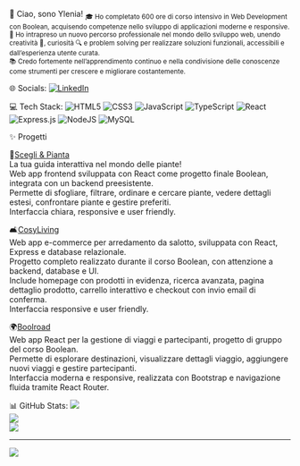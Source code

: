 👋 Ciao, sono Ylenia!
<sub>
🎓 Ho completato 600 ore di corso intensivo in Web Development con Boolean, acquisendo competenze nello sviluppo di applicazioni moderne e responsive.  
🚀 Ho intrapreso un nuovo percorso professionale nel mondo dello sviluppo web, unendo creatività 🎨, curiosità 🔍 e problem solving per realizzare soluzioni funzionali, accessibili e dall’esperienza utente curata.  
📚 Credo fortemente nell’apprendimento continuo e nella condivisione delle conoscenze come strumenti per crescere e migliorare costantemente.
</sub>

🌐 Socials:
[![LinkedIn](https://img.shields.io/badge/LinkedIn-%230077B5.svg?logo=linkedin&logoColor=white)](https://linkedin.com/in/ylenia-mighela-8440221b9)
 

💻 Tech Stack:
![HTML5](https://img.shields.io/badge/html5-%23E34F26.svg?style=for-the-badge&logo=html5&logoColor=white) ![CSS3](https://img.shields.io/badge/css3-%231572B6.svg?style=for-the-badge&logo=css3&logoColor=white) ![JavaScript](https://img.shields.io/badge/javascript-%23323330.svg?style=for-the-badge&logo=javascript&logoColor=%23F7DF1E) ![TypeScript](https://img.shields.io/badge/typescript-%23007ACC.svg?style=for-the-badge&logo=typescript&logoColor=white) ![React](https://img.shields.io/badge/react-%2320232a.svg?style=for-the-badge&logo=react&logoColor=%2361DAFB) ![Express.js](https://img.shields.io/badge/express.js-%23404d59.svg?style=for-the-badge&logo=express&logoColor=%2361DAFB) ![NodeJS](https://img.shields.io/badge/node.js-6DA55F?style=for-the-badge&logo=node.js&logoColor=white) ![MySQL](https://img.shields.io/badge/mysql-4479A1.svg?style=for-the-badge&logo=mysql&logoColor=white)

✨ Progetti

🌱[Scegli & Pianta](https://github.com/YleniaMighela/progetto-finale-spec-frontend-front)  
La tua guida interattiva nel mondo delle piante!  
Web app frontend sviluppata con React come progetto finale Boolean, integrata con un backend preesistente.  
Permette di sfogliare, filtrare, ordinare e cercare piante, vedere dettagli estesi, confrontare piante e gestire preferiti.  
Interfaccia chiara, responsive e user friendly. 

🛋️[CosyLiving](https://github.com/YleniaMighela/cosyliving-fe)  
Web app e-commerce per arredamento da salotto, sviluppata con React, Express e database relazionale.  
Progetto completo realizzato durante il corso Boolean, con attenzione a backend, database e UI.  
Include homepage con prodotti in evidenza, ricerca avanzata, pagina dettaglio prodotto, carrello interattivo e checkout con invio email di conferma.  
Interfaccia responsive e user friendly.  

🌍[Boolroad](https://github.com/YleniaMighela/boolroad)  
Web app React per la gestione di viaggi e partecipanti, progetto di gruppo del corso Boolean.  
Permette di esplorare destinazioni, visualizzare dettagli viaggio, aggiungere nuovi viaggi e gestire partecipanti.  
Interfaccia moderna e responsive, realizzata con Bootstrap e navigazione fluida tramite React Router.  


📊 GitHub Stats:
![](https://github-readme-stats.vercel.app/api?username=YleniaMighela&theme=calm_pink&hide_border=false&include_all_commits=false&count_private=false)<br/>
![](https://nirzak-streak-stats.vercel.app/?user=YleniaMighela&theme=calm_pink&hide_border=false)<br/>
![](https://github-readme-stats.vercel.app/api/top-langs/?username=YleniaMighela&theme=calm_pink&hide_border=false&include_all_commits=false&count_private=false&layout=compact)

---
[![](https://visitcount.itsvg.in/api?id=YleniaMighela&icon=0&color=0)](https://visitcount.itsvg.in)

<!-- Proudly created with GPRM ( https://gprm.itsvg.in ) -->
